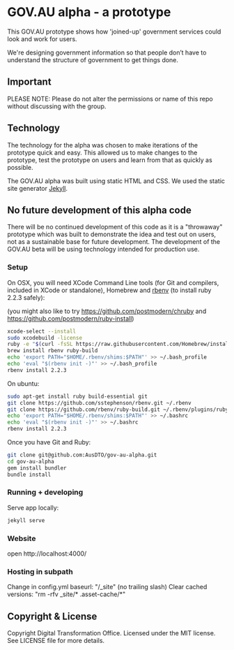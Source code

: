 # GOV.AU alpha - a prototype

This GOV.AU prototype shows how 'joined-up' government services could look and work for users.

We're designing government information so that people don’t have to understand the structure of government to get things done.

## Important

PLEASE NOTE: Please do not alter the permissions or name of this repo without discussing with the group.

## Technology

The technology for the alpha was chosen to make iterations of the prototype quick and easy. This allowed
us to make changes to the prototype, test the prototype on users and learn from that as quickly
as possible.

The GOV.AU alpha was built using static HTML and CSS. We used the static site generator [Jekyll](https://jekyllrb.com/).

## No future development of this alpha code

There will be no continued development of this code as it is a "throwaway" prototype which was built
to demonstrate the idea and test out on users, not as a sustainable base for future development. The
development of the GOV.AU beta will be using technology intended for production use.

### Setup
On OSX, you will need XCode Command Line tools (for Git and compilers, included in XCode or standalone), Homebrew and [rbenv](https://github.com/rbenv/rbenv) (to install ruby 2.2.3 safely):

(you might also like to try https://github.com/postmodern/chruby and https://github.com/postmodern/ruby-install)

``` bash
xcode-select --install
sudo xcodebuild -license
ruby -e "$(curl -fsSL https://raw.githubusercontent.com/Homebrew/install/master/install)"
brew install rbenv ruby-build
echo 'export PATH="$HOME/.rbenv/shims:$PATH"' >> ~/.bash_profile
echo 'eval "$(rbenv init -)"' >> ~/.bash_profile
rbenv install 2.2.3
```
On ubuntu:
``` bash
sudo apt-get install ruby build-essential git
git clone https://github.com/sstephenson/rbenv.git ~/.rbenv
git clone https://github.com/rbenv/ruby-build.git ~/.rbenv/plugins/ruby-build
echo 'export PATH="$HOME/.rbenv/shims:$PATH"' >> ~/.bashrc
echo 'eval "$(rbenv init -)"' >> ~/.bashrc
rbenv install 2.2.3
```

Once you have Git and Ruby:

``` bash
git clone git@github.com:AusDTO/gov-au-alpha.git
cd gov-au-alpha
gem install bundler
bundle install
```

### Running + developing

Serve app locally:

``` bash
jekyll serve
```

### Website
open http://localhost:4000/

### Hosting in subpath
Change in config.yml baseurl: "/_site" (no trailing slash)
Clear cached versions: "rm -rfv _site/* .asset-cache/*"

## Copyright & License

Copyright Digital Transformation Office. Licensed under the MIT license. See LICENSE file for more details.

